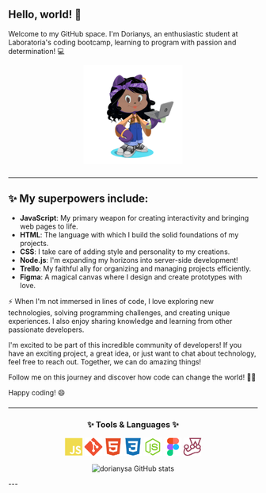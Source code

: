 
## Hello, world! 👋


Welcome to my GitHub space. I'm Dorianys, an enthusiastic student at Laboratoria's coding bootcamp, learning to program with passion and determination! 💻

<p align="center">

<img src="./assets/img/dorycat.png" alt="Dorycat" width="200px" height="auto">
</p>

###
---




## ✨ My superpowers include:

- **JavaScript**: My primary weapon for creating interactivity and bringing web pages to life.
- **HTML**: The language with which I build the solid foundations of my projects.
- **CSS**: I take care of adding style and personality to my creations.
- **Node.js**: I'm expanding my horizons into server-side development!
- **Trello**: My faithful ally for organizing and managing projects efficiently.
- **Figma**: A magical canvas where I design and create prototypes with love.

⚡ When I'm not immersed in lines of code, I love exploring new technologies, solving programming challenges, and creating unique experiences. I also enjoy sharing knowledge and learning from other passionate developers.

I'm excited to be part of this incredible community of developers! If you have an exciting project, a great idea, or just want to chat about technology, feel free to reach out. Together, we can do amazing things!

Follow me on this journey and discover how code can change the world! 🚀✨

Happy coding! 😄

###
---

<h3 align="center">✨ Tools & Languages ✨</h3>

<div align="center">

<p align="center"> 


  <img src="./assets/img/javascript-colored.svg" width="36" height="36" alt="JavaScript" />


  <img src="./assets/img/git-colored.svg" width="36" height="36" alt="Git" />


  <img src="./assets/img/html5-colored.svg" width="36" height="36" alt="HTML5" />


  <img src="./assets/img/css3-colored.svg" width="36" height="36" alt="CSS3" />

  <img src="./assets/img/nodejs-color.svg" width="36" height="36" alt="NodeJS" />

  <img src="./assets/img/figma-colored.svg" width="36" height="36" alt="Figma" />

  <img src="./assets/img/jest-plain.svg" height="36" alt="jest logo"/>
 



</div>


<div align="center">
  
![dorianysa GitHub stats](https://github-readme-stats.vercel.app/api?username=dorianysa&theme=gruvbox&rank_icon=github&show_icons=true)

</div>
---

